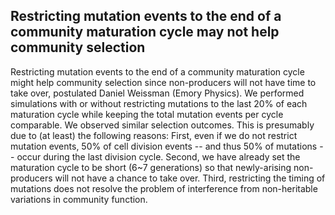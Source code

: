 ## Restricting mutation events to the end of a community maturation cycle may not help community selection

Restricting mutation events to the end of a community maturation cycle might help community selection since non-producers will not have time to take over, postulated Daniel Weissman (Emory Physics). We performed simulations with or without restricting mutations to the last 20% of each maturation cycle while keeping the total mutation events per cycle comparable. We observed similar selection outcomes. This is presumably due to (at least) the following reasons: First, even if we do not restrict mutation events, 50% of cell division events -- and thus 50% of mutations -- occur during the last division cycle. Second, we have already set the maturation cycle to be short (6~7 generations) so that newly-arising non-producers will not have a chance to take over. Third, restricting the timing of mutations does not resolve the problem of interference from non-heritable variations in community function.